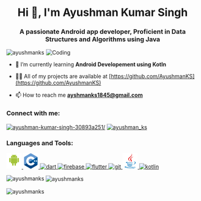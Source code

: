<h1 align="center">Hi 👋, I'm Ayushman Kumar Singh</h1>
<h3 align="center">A passionate Android app developer, Proficient in Data Structures and Algorithms using Java</h3>

<img align="right" alt="Coding" width="400" src="https://i.makeagif.com/media/4-05-2022/FvBVst.gif">

<p align="left"> <img src="https://komarev.com/ghpvc/?username=ayushmanks&label=Profile%20views&color=0e75b6&style=flat" alt="ayushmanks" /> </p>

- 🌱 I’m currently learning **Android Developement using Kotln**

- 👨‍💻 All of my projects are available at [https://github.com/AyushmanKS](https://github.com/AyushmanKS)

- 📫 How to reach me **ayshmanks1845@gmail.com**

<h3 align="left">Connect with me:</h3>
<p align="left">
<a href="https://linkedin.com/in/ayushman-kumar-singh-30893a251/" target="blank"><img align="center" src="https://raw.githubusercontent.com/rahuldkjain/github-profile-readme-generator/master/src/images/icons/Social/linked-in-alt.svg" alt="ayushman-kumar-singh-30893a251/" height="30" width="40" /></a>
<a href="https://instagram.com/ayushman_ks" target="blank"><img align="center" src="https://raw.githubusercontent.com/rahuldkjain/github-profile-readme-generator/master/src/images/icons/Social/instagram.svg" alt="ayushman_ks" height="30" width="40" /></a>
</p>

<h3 align="left">Languages and Tools:</h3>
<p align="left"> <a href="https://developer.android.com" target="_blank" rel="noreferrer"> <img src="https://raw.githubusercontent.com/devicons/devicon/master/icons/android/android-original-wordmark.svg" alt="android" width="40" height="40"/> </a> <a href="https://www.w3schools.com/cpp/" target="_blank" rel="noreferrer"> <img src="https://raw.githubusercontent.com/devicons/devicon/master/icons/cplusplus/cplusplus-original.svg" alt="cplusplus" width="40" height="40"/> </a> <a href="https://dart.dev" target="_blank" rel="noreferrer"> <img src="https://www.vectorlogo.zone/logos/dartlang/dartlang-icon.svg" alt="dart" width="40" height="40"/> </a> <a href="https://firebase.google.com/" target="_blank" rel="noreferrer"> <img src="https://www.vectorlogo.zone/logos/firebase/firebase-icon.svg" alt="firebase" width="40" height="40"/> </a> <a href="https://flutter.dev" target="_blank" rel="noreferrer"> <img src="https://www.vectorlogo.zone/logos/flutterio/flutterio-icon.svg" alt="flutter" width="40" height="40"/> </a> <a href="https://git-scm.com/" target="_blank" rel="noreferrer"> <img src="https://www.vectorlogo.zone/logos/git-scm/git-scm-icon.svg" alt="git" width="40" height="40"/> </a> <a href="https://www.java.com" target="_blank" rel="noreferrer"> <img src="https://raw.githubusercontent.com/devicons/devicon/master/icons/java/java-original.svg" alt="java" width="40" height="40"/> </a> <a href="https://kotlinlang.org" target="_blank" rel="noreferrer"> <img src="https://www.vectorlogo.zone/logos/kotlinlang/kotlinlang-icon.svg" alt="kotlin" width="40" height="40"/> </a> </p>

<p><img align="left" src="https://github-readme-stats.vercel.app/api/top-langs?username=ayushmanks&show_icons=true&locale=en&layout=compact" alt="ayushmanks" /></p>

<p>&nbsp;<img align="center" src="https://github-readme-stats.vercel.app/api?username=ayushmanks&show_icons=true&locale=en" alt="ayushmanks" /></p>

<p><img align="center" src="https://github-readme-streak-stats.herokuapp.com/?user=ayushmanks&" alt="ayushmanks" /></p>
